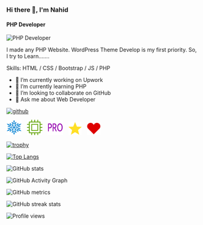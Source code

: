 ### Hi there 👋, I'm Nahid
#### PHP Developer
![PHP Developer](https://scontent.fdac31-1.fna.fbcdn.net/v/t39.30808-6/275862233_1643004469386431_4833549271866614184_n.jpg?_nc_cat=103&ccb=1-5&_nc_sid=09cbfe&_nc_eui2=AeFKGqCkD--AiwcsjYNE1_PnJ2Rwd30AGicnZHB3fQAaJ8Aqg2gsI6TnN3KThQdJrzTJo0TJE5DgAyPd4Il8gWKj&_nc_ohc=BDkv3ll3QwkAX9j5GqD&_nc_ht=scontent.fdac31-1.fna&oh=00_AT8p6C-vgrMf1AQfldslW60CSEesTKxQHLpcoyTtWGXbHQ&oe=6248CA3B)

I made any PHP Website. WordPress Theme Develop is my first priority. So, I try to Learn.......

Skills:  HTML / CSS / Bootstrap / JS / PHP

- 🔭 I’m currently working on Upwork 
- 🌱 I’m currently learning PHP 
- 👯 I’m looking to collaborate on GitHub 
- 💬 Ask me about Web Developer 


[<img src='https://cdn.jsdelivr.net/npm/simple-icons@3.0.1/icons/github.svg' alt='github' height='40'>](https://github.com/Nahidalways)  

<a href='https://archiveprogram.github.com/'><img src='https://raw.githubusercontent.com/acervenky/animated-github-badges/master/assets/acbadge.gif' width='40' height='40'></a> <a href='https://docs.github.com/en/developers'><img src='https://raw.githubusercontent.com/acervenky/animated-github-badges/master/assets/devbadge.gif' width='40' height='40'></a> <a href='https://github.com/pricing'><img src='https://raw.githubusercontent.com/acervenky/animated-github-badges/master/assets/pro.gif' width='40' height='40'></a> <a href='https://stars.github.com/'><img src='https://raw.githubusercontent.com/acervenky/animated-github-badges/master/assets/starbadge.gif' width='35' height='35'></a> <a href='https://docs.github.com/en/github/supporting-the-open-source-community-with-github-sponsors'><img src='https://raw.githubusercontent.com/acervenky/animated-github-badges/master/assets/sponsorbadge.gif' width='35' height='35'></a> 

[![trophy](https://github-profile-trophy.vercel.app/?username=Nahidalways)](https://github.com/ryo-ma/github-profile-trophy)

[![Top Langs](https://github-readme-stats.vercel.app/api/top-langs/?username=Nahidalways)](https://github.com/anuraghazra/github-readme-stats)

![GitHub stats](https://github-readme-stats.vercel.app/api?username=Nahidalways&show_icons=true&count_private=true)  

![GitHub Activity Graph](https://activity-graph.herokuapp.com/graph?username=Nahidalways)  

![GitHub metrics](https://metrics.lecoq.io/Nahidalways)  

![GitHub streak stats](https://github-readme-streak-stats.herokuapp.com/?user=Nahidalways)  

![Profile views](https://gpvc.arturio.dev/Nahidalways)  
